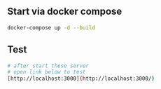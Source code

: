 ## Start via docker compose

``` bash
docker-compose up -d --build
```

## Test
``` bash
# after start these server
# open link below to test
[http://localhost:3000](http://localhost:3000/)
```

